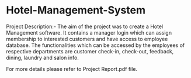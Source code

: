 # Hotel-Management-System

Project Description:-
The aim of the project was to create a Hotel Management software. It contains a manager login which can assign membership to interested customers and have access to employee database. The functionalities which can be accessed by the employees of respective departments are customer check-in, check-out, feedback, dining, laundry and salon info.

For more details please refer to Project Report.pdf file.
